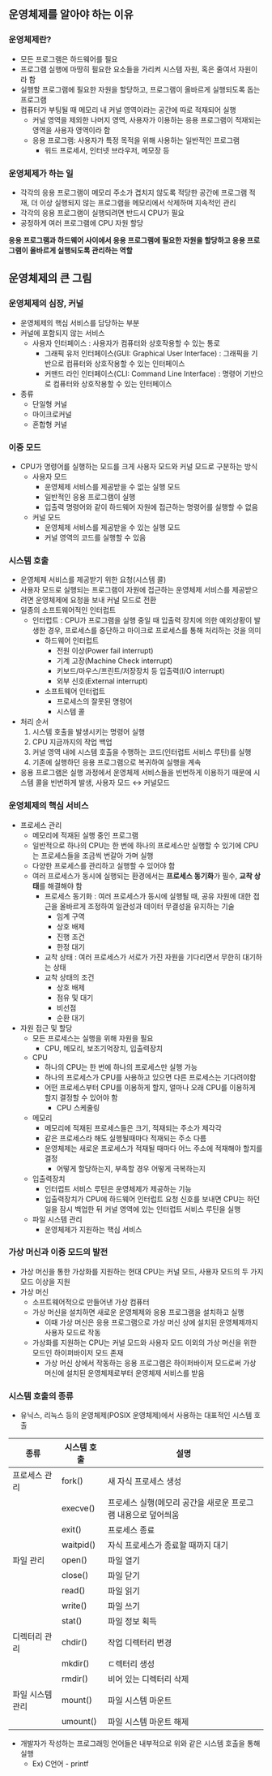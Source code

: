 ## 운영체제를 알아야 하는 이유

### 운영체제란?

- 모든 프로그램은 하드웨어를 필요
- 프로그램 실행에 마땅히 필요한 요소들을 가리켜 시스템 자원, 혹은 줄여서 자원이라 함
- 실행할 프로그램에 필요한 자원을 할당하고, 프로그램이 올바르게 실행되도록 돕는 프로그램
- 컴퓨터가 부팅될 때 메모리 내 커널 영역이라는 공간에 따로 적재되어 실행
    - 커널 영역을 제외한 나머지 영역, 사용자가 이용하는 응용 프로그램이 적재되는 영역을 사용자 영역이라 함
    - 응용 프로그램: 사용자가 특정 목적을 위해 사용하는 일반적인 프로그램
        - 워드 프로세서, 인터넷 브라우저, 메모장 등

### 운영체제가 하는 일

- 각각의 응용 프로그램이 메모리 주소가 겹치지 않도록 적당한 공간에 프로그램 적재, 더 이상 실행되지 않는 프로그램을 메모리에서 삭제하며 지속적인 관리
- 각각의 응용 프로그램이 실행되려면 반드시 CPU가 필요
- 공정하게 여러 프로그램에 CPU 자원 할당

**응용 프로그램과 하드웨어 사이에서 응용 프로그램에 필요한 자원을 할당하고 응용 프로그램이 올바르게 실행되도록 관리하는 역할**

## 운영체제의 큰 그림

### 운영체제의 심장, 커널

- 운영체제의 핵심 서비스를 담당하는 부분
- 커널에 포함되지 않는 서비스
    - 사용자 인터페이스 : 사용자가 컴퓨터와 상호작용할 수 있는 통로
        - 그래픽 유저 인터페이스(GUI: Graphical User Interface) : 그래픽을 기반으로 컴퓨터와 상호작용할 수 있는 인터페이스
        - 커맨드 라인 인터페이스(CLI: Command Line Interface) : 명령어 기반으로 컴퓨터와 상호작용할 수 있는 인터페이스
- 종류
    - 단일형 커널
    - 마이크로커널
    - 혼합형 커널

### 이중 모드

- CPU가 명령어를 실행하는 모드를 크게 사용자 모드와 커널 모드로 구분하는 방식
    - 사용자 모드
        - 운영체제 서비스를 제공받을 수 없는 실행 모드
        - 일반적인 응용 프로그램이 실행
        - 입출력 명령어와 같이 하드웨어 자원에 접근하는 명령어를 실행할 수 없음
    - 커널 모드
        - 운영체제 서비스를 제공받을 수 있는 실행 모드
        - 커널 영역의 코드를 실행할 수 있음

### 시스템 호출

- 운영체제 서비스를 제공받기 위한 요청(시스템 콜)
- 사용자 모드로 실행되는 프로그램이 자원에 접근하는 운영체제 서비스를 제공받으려면 운영체제에 요청을 보내 커널 모드로 전환
- 일종의 소프트웨어적인 인터럽트
    - 인터럽트 : CPU가 프로그램을 실행 중일 때 입출력 장치에 의한 예외상황이 발생한 경우, 프로세스를 중단하고 마이크로 프로세스를 통해 처리하는 것을 의미
        - 하드웨어 인터럽트
            - 전원 이상(Power fail interrupt)
            - 기계 고장(Machine Check interrupt)
            - 키보드/마우스/프린트/저장장치 등 입출력(I/O interrupt)
            - 외부 신호(External interrupt)
        - 소프트웨어 인터럽트
            - 프로세스의 잘못된 명령어
            - 시스템 콜
- 처리 순서
    1. 시스템 호출을 발생시키는 명령어 실행
    2. CPU 지금까지의 작업 백업
    3. 커널 영역 내에 시스템 호출을 수행하는 코드(인터럽트 서비스 루틴)를 실행
    4. 기존에 실행하던 응용 프로그램으로 복귀하여 실행을 계속
- 응용 프로그램은 실행 과정에서 운영체제 서비스들을 빈번하게 이용하기 때문에 시스템 콜을 빈번하게 발생, 사용자 모드 ↔ 커널모드

### 운영체제의 핵심 서비스

- 프로세스 관리
    - 메모리에 적재된 실행 중인 프로그램
    - 일반적으로 하나의 CPU는 한 번에 하나의 프로세스만 실행할 수 있기에 CPU는 프로세스들을 조금씩 번갈아 가며 실행
    - 다양한 프로세스를 관리하고 실행할 수 있어야 함
    - 여러 프로세스가 동시에 실행되는 환경에서는 **프로세스 동기화**가 필수, **교착 상태**를 해결해야 함
        - 프로세스 동기화 : 여러 프로세스가 동시에 실행될 때, 공유 자원에 대한 접근을 올바르게 조정하여 일관성과 데이터 무결성을 유지하는 기술
            - 임계 구역
            - 상호 배제
            - 진행 조건
            - 한정 대기
        - 교착 상태 : 여러 프로세스가 서로가 가진 자원을 기다리면서 무한히 대기하는 상태
        - 교착 상태의 조건
            - 상호 배제
            - 점유 및 대기
            - 비선점
            - 순환 대기
- 자원 접근 및 할당
    - 모든 프로세스는 실행을 위해 자원을 필요
        - CPU, 메모리, 보조기억장치, 입출력장치
    - CPU
        - 하나의 CPU는 한 번에 하나의 프로세스만 실행 가능
        - 하나의 프로세스가 CPU를 사용하고 있으면 다른 프로세스는 기다려야함
        - 어떤 프로세스부터 CPU를 이용하게 할지, 얼마나 오래 CPU를 이용하게 할지 결정할 수 있어야 함
            - CPU 스케줄링
    - 메모리
        - 메모리에 적재된 프로세스들은 크기, 적재되는 주소가 제각각
        - 같은 프로세스라 해도 실행될때마다 적재되는 주소 다름
        - 운영체제는 새로운 프로세스가 적재될 때마다 어느 주소에 적재해야 할지를 결정
            - 어떻게 할당하는지, 부족할 경우 어떻게 극복하는지
    - 입출력장치
        - 인터럽트 서비스 루틴은 운영체제가 제공하는 기능
        - 입출력장치가 CPU에 하드웨어 인터럽트 요청 신호를 보내면 CPU는 하던 일을 잠시 백업한 뒤 커널 영역에 있는 인터럽트 서비스 루틴을 실행
    - 파일 시스템 관리
        - 운영체제가 지원하는 핵심 서비스

### 가상 머신과 이중 모드의 발전

- 가상 머신을 통한 가상화를 지원하는 현대 CPU는 커널 모드, 사용자 모드의 두 가지 모드 이상을 지원
- 가상 머신
    - 소프트웨어적으로 만들어낸 가상 컴퓨터
    - 가상 머신을 설치하면 새로운 운영체제와 응용 프로그램을 설치하고 실행
        - 이때 가상 머신은 응용 프로그램으로 가상 머신 상에 설치된 운영체제까지 사용자 모드로 작동
    - 가상화를 지원하는 CPU는 커널 모드와 사용자 모드 이외의 가상 머신을 위한 모드인 하이퍼바이저 모드 존재
        - 가상 머신 상에서 작동하는 응용 프로그램은 하이퍼바이저 모드로써 가상 머신에 설치된 운영체제로부터 운영체제 서비스를 받음

### 시스템 호출의 종류

- 유닉스, 리눅스 등의 운영체제(POSIX 운영체제)에서 사용하는 대표적인 시스템 호출

| 종류 | 시스템 호출 | 설명 |
| --- | --- | --- |
| 프로세스 관리 | fork() | 새 자식 프로세스 생성 |
|  | execve() | 프로세스 실행(메모리 공간을 새로운 프로그램 내용으로 덮어씌움 |
|  | exit() | 프로세스 종료 |
|  | waitpid() | 자식 프로세스가 종료할 때까지 대기 |
| 파일 관리 | open() | 파일 열기 |
|  | close() | 파일 닫기 |
|  | read() | 파일 읽기 |
|  | write() | 파일 쓰기 |
|  | stat() | 파일 정보 획득 |
| 디렉터리 관리 | chdir() | 작업 디렉터리 변경 |
|  | mkdir() | ㄷ렉터리 생성 |
|  | rmdir() | 비어 있는 디렉터리 삭제 |
| 파일 시스템 관리 | mount() | 파일 시스템 마운트 |
|  | umount() | 파일 시스템 마운트 해제 |
- 개발자가 작성하는 프로그래밍 언어들은 내부적으로 위와 같은 시스템 호출을 통해 실행
    - Ex) C언어 - printf